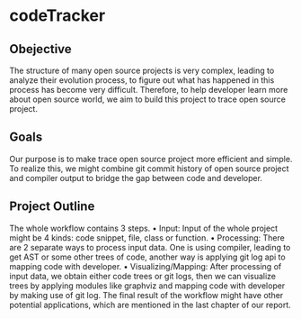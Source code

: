 # codeTracker

## Obejective

The structure of many open source projects is very complex, leading to analyze their evolution process, to figure out what has happened in this process has become very difficult. Therefore, to help developer learn more about open source world, we aim to build this project to trace open source project.

## Goals

Our purpose is to make trace open source project more efficient and simple. To realize this, we might combine git commit history of open source project and compiler output to bridge the gap between code and developer.

## Project Outline

The whole workflow contains 3 steps.
• Input: Input of the whole project might be 4 kinds: code snippet, file, class or function.
• Processing: There are 2 separate ways to process input data. One is using compiler, leading to get AST or
some other trees of code, another way is applying git log api to mapping code with developer.
• Visualizing/Mapping: After processing of input data, we obtain either code trees or git logs, then we can
visualize trees by applying modules like graphviz and mapping code with developer by making use of git log. The final result of the workflow might have other potential applications, which are mentioned in the last chapter of our report.


